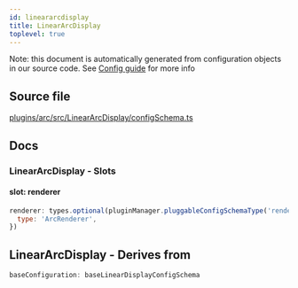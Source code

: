 ```yaml
---
id: lineararcdisplay
title: LinearArcDisplay
toplevel: true
---
```


Note: this document is automatically generated from configuration objects in our
source code. See [Config guide](/docs/config_guide) for more info

## Source file

[plugins/arc/src/LinearArcDisplay/configSchema.ts](https://github.com/GMOD/jbrowse-components/blob/main/plugins/arc/src/LinearArcDisplay/configSchema.ts)

## Docs

### LinearArcDisplay - Slots

#### slot: renderer

```js
renderer: types.optional(pluginManager.pluggableConfigSchemaType('renderer'), {
  type: 'ArcRenderer',
})
```

## LinearArcDisplay - Derives from

```js
baseConfiguration: baseLinearDisplayConfigSchema
```
